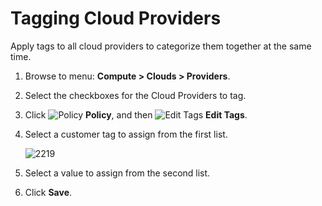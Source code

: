 # Tagging Cloud Providers

Apply tags to all cloud providers to categorize them together at the same time.

1. Browse to menu: **Compute > Clouds > Providers**.

2. Select the checkboxes for the Cloud Providers to tag.

3. Click ![Policy](../images/1941.png) **Policy**, and then ![Edit Tags](../images/1851.png) **Edit Tags**.

4. Select a customer tag to assign from the first list.

    ![2219](../images/2219.png)

5. Select a value to assign from the second list.

6. Click **Save**.
